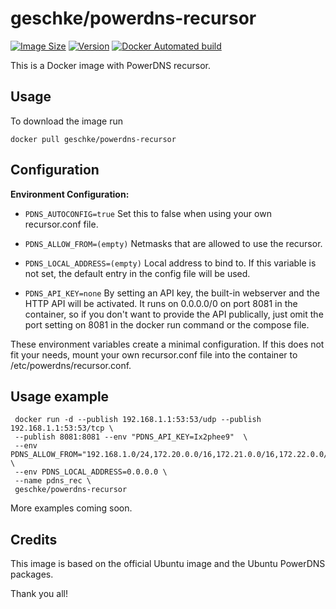 # geschke/powerdns-recursor

[![Image Size](https://images.microbadger.com/badges/image/geschke/powerdns-recursor.svg)](https://microbadger.com/images/geschke/powerdns-recursor)
[![Version](https://images.microbadger.com/badges/version/geschke/powerdns-recursor.svg)](https://microbadger.com/images/geschke/powerdns-recursor)
[![Docker Automated build](https://img.shields.io/docker/cloud/build/geschke/powerdns-recursor)](https://hub.docker.com/r/geschke/powerdns-recursor)

This is a Docker image with PowerDNS recursor.

## Usage

To download the image run

    docker pull geschke/powerdns-recursor

## Configuration

**Environment Configuration:**

* `PDNS_AUTOCONFIG=true` Set this to false when using your own recursor.conf file.

* `PDNS_ALLOW_FROM=(empty)` Netmasks that are allowed to use the recursor.
* `PDNS_LOCAL_ADDRESS=(empty)` Local address to bind to. If this variable is not set, the default entry in the config file will be used.

* `PDNS_API_KEY=none` By setting an API key, the built-in webserver and the HTTP API  will be activated. It runs on 0.0.0.0/0 on port 8081 in the container, so if you don't want to provide the API publically, just omit the port setting on 8081 in the docker run command or the compose file.

These environment variables create a minimal configuration. If this does not fit your needs, mount your own recursor.conf file into the container to /etc/powerdns/recursor.conf.

## Usage example

```
 docker run -d --publish 192.168.1.1:53:53/udp --publish 192.168.1.1:53:53/tcp \
 --publish 8081:8081 --env "PDNS_API_KEY=Ix2phee9"  \
 --env PDNS_ALLOW_FROM="192.168.1.0/24,172.20.0.0/16,172.21.0.0/16,172.22.0.0/16" \
 --env PDNS_LOCAL_ADDRESS=0.0.0.0 \
 --name pdns_rec \
 geschke/powerdns-recursor
```

More examples coming soon.

## Credits

This image is based on the official Ubuntu image and the Ubuntu PowerDNS packages.

Thank you all!
